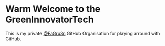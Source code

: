 # Warm Welcome to the GreenInnovatorTech

This is my private [@FaGru3n](https://github.com/FaGru3n) GitHub Organisation for playing arround with GitHub.
